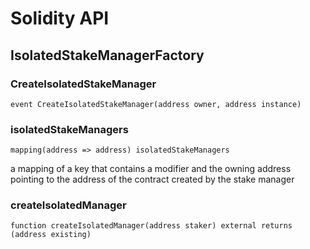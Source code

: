 # Solidity API

## IsolatedStakeManagerFactory

### CreateIsolatedStakeManager

```solidity
event CreateIsolatedStakeManager(address owner, address instance)
```

### isolatedStakeManagers

```solidity
mapping(address => address) isolatedStakeManagers
```

a mapping of a key that contains a modifier and the owning address
pointing to the address of the contract created by the stake manager

### createIsolatedManager

```solidity
function createIsolatedManager(address staker) external returns (address existing)
```

